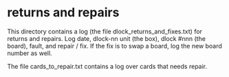 # returns and repairs

This directory contains a log (the file dlock_returns_and_fixes.txt) for returns and repairs. Log date, dlock-nn unit (the box), dlock #nnn (the board), fault, 
and repair / fix. If the fix is to swap a board, log the new board number as well.

The file cards_to_repair.txt contains a log over cards that needs repair.